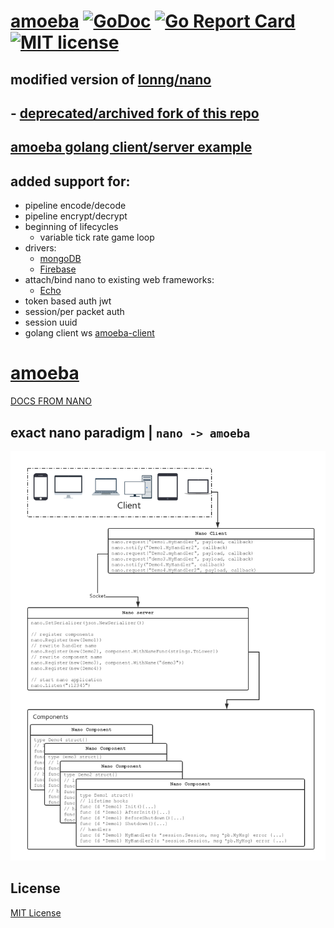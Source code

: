 # [amoeba][1] [![GoDoc][2]][3] [![Go Report Card][4]][5] [![MIT license][6]][7]

## modified version of [lonng/nano][8]
## - [deprecated/archived fork of this repo][9]

## [amoeba golang client/server example][16]

## added support for:
- pipeline encode/decode
- pipeline encrypt/decrypt
- beginning of lifecycles
  - variable tick rate game loop
- drivers:
  - [mongoDB][10]
  - [Firebase][11]
- attach/bind nano to existing web frameworks:
  - [Echo][12]
- token based auth jwt
- session/per packet auth
- session uuid
- golang client ws [amoeba-client][13]

[1]: https://github.com/revzim/amoeba
[2]: https://godoc.org/github.com/revzim/amoeba?status.svg
[3]: https://godoc.org/github.com/revzim/amoeba
[4]: https://goreportcard.com/badge/github.com/revzim/amoeba
[5]: https://goreportcard.com/report/github.com/revzim/amoeba
[6]: https://img.shields.io/badge/license-MIT-blue.svg
[7]: LICENSE
[8]: https://github.com/lonng/nano
[9]: https://github.com/revzim/nano-old
[10]: https://www.mongodb.com/
[11]: https://firebase.google.com/
[12]: https://github.com/labstack/echo
[13]: https://github.com/revzim/go-pomelo-client
[14]: README.md
[15]: media/application.png
[16]: https://github.com/revzim/amoeba/tree/master/examples/demo/chat2
[17]: https://github.com/revzim/nano-old#nano---

# [amoeba][1]
[DOCS FROM NANO][17]

## exact nano paradigm | `nano -> amoeba`
![nano image][15]

## License
[MIT License][14]
